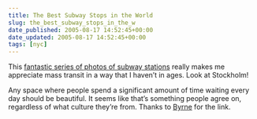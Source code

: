 ```yaml
---
title: The Best Subway Stops in the World
slug: the_best_subway_stops_in_the_w
date_published: 2005-08-17 14:52:45+00:00
date_updated: 2005-08-17 14:52:45+00:00
tags: [nyc]
---
```

This [fantastic series of photos of subway stations](http://mic-ro.com/metro/metroart.html) really makes me appreciate mass transit in a way that I haven’t in ages. Look at Stockholm!

Any space where people spend a significant amount of time waiting every day should be beautiful. It seems like that’s something people agree on, regardless of what culture they’re from. Thanks to [Byrne](http://www.majordojo.com/) for the link.

